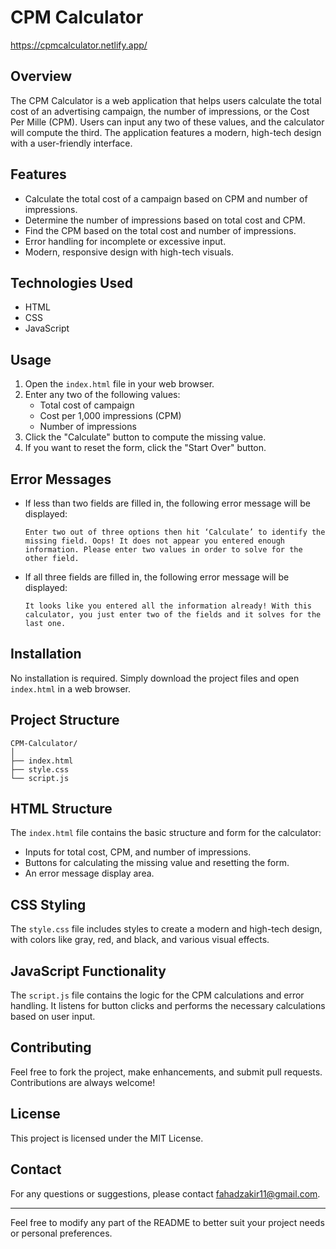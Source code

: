 # CPM Calculator
https://cpmcalculator.netlify.app/

## Overview
The CPM Calculator is a web application that helps users calculate the total cost of an advertising campaign, the number of impressions, or the Cost Per Mille (CPM). Users can input any two of these values, and the calculator will compute the third. The application features a modern, high-tech design with a user-friendly interface.

## Features
- Calculate the total cost of a campaign based on CPM and number of impressions.
- Determine the number of impressions based on total cost and CPM.
- Find the CPM based on the total cost and number of impressions.
- Error handling for incomplete or excessive input.
- Modern, responsive design with high-tech visuals.

## Technologies Used
- HTML
- CSS
- JavaScript

## Usage
1. Open the `index.html` file in your web browser.
2. Enter any two of the following values:
   - Total cost of campaign
   - Cost per 1,000 impressions (CPM)
   - Number of impressions
3. Click the "Calculate" button to compute the missing value.
4. If you want to reset the form, click the "Start Over" button.

## Error Messages
- If less than two fields are filled in, the following error message will be displayed:
  ```
  Enter two out of three options then hit ‘Calculate’ to identify the missing field. Oops! It does not appear you entered enough information. Please enter two values in order to solve for the other field.
  ```
- If all three fields are filled in, the following error message will be displayed:
  ```
  It looks like you entered all the information already! With this calculator, you just enter two of the fields and it solves for the last one.
  ```

## Installation
No installation is required. Simply download the project files and open `index.html` in a web browser.

## Project Structure
```
CPM-Calculator/
│
├── index.html
├── style.css
└── script.js
```

## HTML Structure
The `index.html` file contains the basic structure and form for the calculator:
- Inputs for total cost, CPM, and number of impressions.
- Buttons for calculating the missing value and resetting the form.
- An error message display area.

## CSS Styling
The `style.css` file includes styles to create a modern and high-tech design, with colors like gray, red, and black, and various visual effects.

## JavaScript Functionality
The `script.js` file contains the logic for the CPM calculations and error handling. It listens for button clicks and performs the necessary calculations based on user input.

## Contributing
Feel free to fork the project, make enhancements, and submit pull requests. Contributions are always welcome!

## License
This project is licensed under the MIT License.

## Contact
For any questions or suggestions, please contact fahadzakir11@gmail.com.

---

Feel free to modify any part of the README to better suit your project needs or personal preferences.